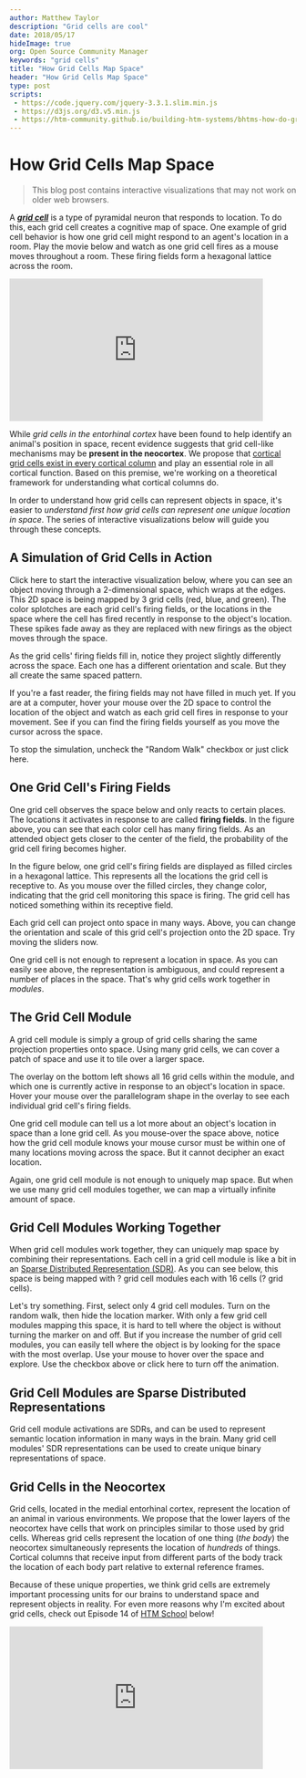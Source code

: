 ```yaml
---
author: Matthew Taylor
description: "Grid cells are cool"
date: 2018/05/17
hideImage: true
org: Open Source Community Manager
keywords: "grid cells"
title: "How Grid Cells Map Space"
header: "How Grid Cells Map Space"
type: post
scripts: 
 - https://code.jquery.com/jquery-3.3.1.slim.min.js
 - https://d3js.org/d3.v5.min.js
 - https://htm-community.github.io/building-htm-systems/bhtms-how-do-grid-cells-work-0.2.2.js
---
```


<h1>How Grid Cells Map Space</h1>

<blockquote>
    This blog post contains interactive visualizations that may not work on older web browsers.
</blockquote>

<p>
    A <em><strong><a target="_blank" href="http://www.scholarpedia.org/article/Grid_cells">grid cell</a></strong></em> is a type of pyramidal neuron that responds to location. To do this, each grid cell creates a cognitive map of space. One example of grid cell behavior is how one grid cell might respond to an agent's location in a room. Play the movie below and watch as one grid cell fires as a mouse moves throughout a room. These firing fields form a hexagonal lattice across the room.
</p>

<iframe width="445" height="250" src="https://www.youtube.com/embed/i9GiLBXWAHI?rel=0" frameborder="0" allow="autoplay; encrypted-media" allowfullscreen></iframe>

<p>While <em>grid cells in the entorhinal cortex</em> have been found to help identify an animal's position in space, recent evidence suggests that grid cell-like mechanisms may be <strong>present in the neocortex</strong>. We propose that <a target="_blank" href="https://www.youtube.com/watch?v=zVGQeFFjhEk">cortical grid cells exist in every cortical column</a> and play an essential role in all cortical function. Based on this premise, we're working on a theoretical framework for understanding what cortical columns do.</p>

<p>
    In order to understand how grid cells can represent objects in space, it's easier to <em>understand first how grid cells can represent one unique location in space</em>. The series of interactive visualizations below will guide you through these concepts.
</p>

<h2>A Simulation of Grid Cells in Action</h2>

<p>
    <a onclick="toggleSim(true)">Click here</a> to start the interactive visualization below, where you can see an object moving through a 2-dimensional space, which wraps at the edges. This 2D space is being mapped by 3 grid cells (<a onclick="showOnly('red')">red</a>, <a onclick="showOnly('blue')">blue</a>, and <a onclick="showOnly('green')">green</a>). The color splotches are each grid cell's firing fields, or the locations in the space where the cell has fired recently in response to the object's location. These spikes fade away as they are replaced with new firings as the object moves through the space.
</p>

<p>
    As the grid cells' firing fields <a onclick="showOnly()">fill in</a>, notice they project slightly differently across the space. Each one has a different orientation and scale. But they all create the same spaced pattern.
</p>

<div id="gridCellFiringFields" class="widget"></div>

<p>
    If you're a fast reader, the firing fields may not have filled in much yet. If you are at a  computer, hover your mouse over the 2D space to control the location of the object and watch as each grid cell fires in response to your movement. See if you can find the firing fields yourself as you move the cursor across the space.
</p>

<p>
    To stop the simulation, uncheck the "Random Walk" checkbox or just <a onclick="toggleSim(false)">click here</a>.
</p>

<h2>One Grid Cell's Firing Fields</h2>

<p>
    One grid cell observes the space below and only reacts to certain places. The locations it activates in response to are called <strong>firing fields</strong>. In the figure above, you can see that each color cell has many firing fields. As an attended object gets closer to the center of the field, the probability of the grid cell firing becomes higher.
</p>

<p>
    In the <a onclick="toggleOneGridCell(true)">figure below</a>, one grid cell's firing fields are displayed as filled circles in a hexagonal lattice. This represents all the locations the grid cell is receptive to. As you mouse over the filled circles, they change color, indicating that the grid cell monitoring this space is firing. The grid cell has noticed something within its receptive field.
</p>

<div id="oneGridCell"></div>

<p>
    Each grid cell can project onto space in many ways. Above, you can <a onclick="resetOneGridCell()">change</a> the orientation and scale of this grid cell's projection onto the 2D space. Try moving the sliders now.
</p>

<p>
    One grid cell is not enough to represent a location in space. As you can easily see above, the representation is ambiguous, and could represent a number of places in the space. That's why grid cells work together in <em>modules</em>.
</p>

<h2>The Grid Cell Module</h2>

<p>
    A <a onclick="toggleOneGridCellModule(true)">grid cell module</a> is simply a group of grid cells sharing the same projection properties onto space. Using many grid cells, we can cover a patch of space and use it to tile over a larger space.
</p>

<div id="oneGridCellModule"></div>

<p>
    The overlay on the bottom left shows all 16 grid cells within the module, and which one is currently active in response to an object's location in space. Hover your mouse over the parallelogram shape in the overlay to see each individual grid cell's firing fields.
</p>

<p>
    One grid cell module can tell us a lot more about an object's location in space than a lone grid cell. As you mouse-over the space above, notice how the grid cell module knows your mouse cursor must be within one of many locations moving across the space. But it cannot decipher an exact location.
</p>

<p>
    Again, one grid cell module is not enough to uniquely map space. But when we use many grid cell modules together, we can map a virtually infinite amount of space.
</p>

<h2>Grid Cell Modules Working Together</h2>

<p>
    When grid cell modules work together, they can uniquely map space by combining their representations. Each cell in a grid cell module is like a bit in an <a target="_new" href="https://www.youtube.com/watch?v=ZDgCdWTuIzc">Sparse Distributed Representation (SDR)</a>. As you can see <a onclick="toggleManyGcm(true)">below</a>, this space is being mapped with <span class="gcmCount">?</span> grid cell modules each with 16 cells (<span class="cellCount">?</span> grid cells).
</p>

<div id="manyGridCellModules"></div>

<p>
    Let's try something. First, <a onclick="manyGcmSelect(4)">select only 4 grid cell modules</a>. <a onclick="toggleManyGcm(true)">Turn on</a> the random walk, then <a onclick="hideGcmLocationMarker(true)">hide the location marker</a>. With only a few grid cell modules mapping this space, it is hard to tell where the object is without turning the marker <a onclick="manyGcmSetMarker(true)">on</a> and <a onclick="manyGcmSetMarker(false)">off</a>. But if you <a onclick="manyGcmSelect(16)">increase the number of grid cell modules</a>, you can easily tell where the object is by looking for the space with the <a onclick="manyGcmSetMarker(true)">most overlap</a>. Use your mouse to hover over the space and explore. Use the checkbox above or <a onclick="toggleManyGcm(false)">click here</a> to turn off the animation.
</p>

<h2>Grid Cell Modules are Sparse Distributed Representations</h2>

<p>
    Grid cell module activations are SDRs, and can be used to represent semantic location information in many ways in the brain. Many grid cell modules' SDR representations can be used to create unique binary representations of space.
</p>

<div id="gcmAsSdr"></div>

<div id="gcmAsSdr"></div>

<h2>Grid Cells in the Neocortex</h2>

<p>
    Grid cells, located in the medial entorhinal cortex, represent the location of an animal in various environments. We propose that the lower layers of the neocortex have cells that work on principles similar to those used by grid cells. Whereas grid cells represent the location of one thing (<em>the body</em>) the neocortex simultaneously represents the location of <em>hundreds</em> of things. Cortical columns that receive input from different parts of the body track the location of each body part relative to external reference frames.
</p>

<p>
    Because of these unique properties, we think grid cells are extremely important processing units for our brains to understand space and represent objects in reality. For even more reasons why I'm excited about grid cells, check out Episode 14 of <a href="http://numenta.org/htm-school/">HTM School</a> below!
</p>

<iframe width="445" height="250" src="https://www.youtube.com/embed/mP7neeymcUY?rel=0" frameborder="0" allow="autoplay; encrypted-media" allowfullscreen></iframe>


